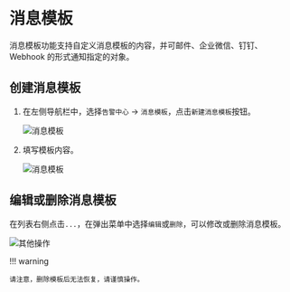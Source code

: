 # 消息模板

消息模板功能支持自定义消息模板的内容，并可邮件、企业微信、钉钉、Webhook 的形式通知指定的对象。

## 创建消息模板

1. 在左侧导航栏中，选择`告警中心` -> `消息模板`，点击`新建消息模板`按钮。

    ![消息模板](https://docs.daocloud.io/daocloud-docs-images/docs/insight/images/template01.png)

2. 填写模板内容。

    ![消息模板](https://docs.daocloud.io/daocloud-docs-images/docs/insight/images/template02.png)

## 编辑或删除消息模板

在列表右侧点击`...`，在弹出菜单中选择`编辑`或`删除`，可以修改或删除消息模板。

![其他操作](https://docs.daocloud.io/daocloud-docs-images/docs/insight/images/template03.png)

!!! warning

    请注意，删除模板后无法恢复，请谨慎操作。
